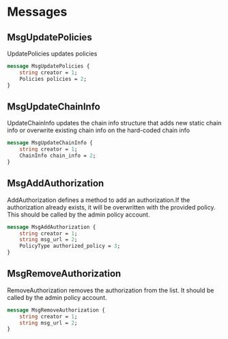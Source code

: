 # Messages

## MsgUpdatePolicies

UpdatePolicies updates policies

```proto
message MsgUpdatePolicies {
	string creator = 1;
	Policies policies = 2;
}
```

## MsgUpdateChainInfo

UpdateChainInfo updates the chain info structure that adds new static chain info or overwrite existing chain info
on the hard-coded chain info

```proto
message MsgUpdateChainInfo {
	string creator = 1;
	ChainInfo chain_info = 2;
}
```

## MsgAddAuthorization

AddAuthorization defines a method to add an authorization.If the authorization already exists, it will be overwritten with the provided policy.
This should be called by the admin policy account.

```proto
message MsgAddAuthorization {
	string creator = 1;
	string msg_url = 2;
	PolicyType authorized_policy = 3;
}
```

## MsgRemoveAuthorization

RemoveAuthorization removes the authorization from the list. It should be called by the admin policy account.

```proto
message MsgRemoveAuthorization {
	string creator = 1;
	string msg_url = 2;
}
```

